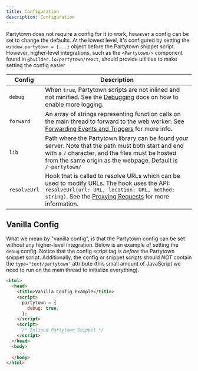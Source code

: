 ```yaml
---
title: Configuration
description: Configuration
---
```


Partytown does not require a config for it to work, however a config can be set to change the defaults. At the lowest level, it's configured by setting the `window.partytown = {...}` object before the Partytown snippet script. However, higher-level integrations, such as the `<Partytown/>` component found in `@builder.io/partytown/react`, should provide utilities to make setting the config easier

| Config       | Description                                                                                                                                                                                                                                                          |
| ------------ | -------------------------------------------------------------------------------------------------------------------------------------------------------------------------------------------------------------------------------------------------------------------- |
| `debug`      | When `true`, Partytown scripts are not inlined and not minified. See the [Debugging](https://github.com/BuilderIO/partytown/wiki/Debugging) docs on how to enable more logging.                                                                                      |
| `forward`    | An array of strings representing function calls on the main thread to forward to the web worker. See [Forwarding Events and Triggers](https://github.com/BuilderIO/partytown/wiki/Forwarding-Events-and-Triggers) for more info.                                     |
| `lib`        | Path where the Partytown library can be found your server. Note that the path must both start and end with a `/` character, and the files must be hosted from the same origin as the webpage. Default is `/~partytown/`                                              |
| `resolveUrl` | Hook that is called to resolve URLs which can be used to modify URLs. The hook uses the API: `resolveUrl(url: URL, location: URL, method: string)`. See the [Proxying Requests](https://github.com/BuilderIO/partytown/wiki/Proxying-Requests) for more information. |

## Vanilla Config

What we mean by "vanilla config", is that the Partytown config can be set without any higher-level integration. Below is an example of setting the `debug` config. Notice that the config script tag is _before_ the Partytown snippet script. Additionally, the config or snippet scripts should _NOT_ contain the `type="text/partytown"` attribute (this small amount of JavaScript we need to run on the main thread to initialize everything).

```html
<html>
  <head>
    <title>Vanilla Config Example</title>
    <script>
      partytown = {
        debug: true,
      };
    </script>
    <script>
      /* Inlined Partytown Snippet */
    </script>
  </head>
  <body>
    ...
  </body>
</html>
```
